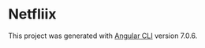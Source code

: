 # Netfliix

This project was generated with [Angular CLI](https://github.com/angular/angular-cli) version 7.0.6.
